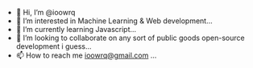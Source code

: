 - 👋 Hi, I’m @ioowrq
- 👀 I’m interested in Machine Learning & Web development...
- 🌱 I’m currently learning Javascript...
- 💞️ I’m looking to collaborate on any sort of public goods open-source development i guess...
- 📫 How to reach me ioowrq@gmail.com ...

<!---
ioowrq/ioowrq is a ✨ special ✨ repository because its `README.md` (this file) appears on your GitHub profile.
You can click the Preview link to take a look at your changes.
--->
